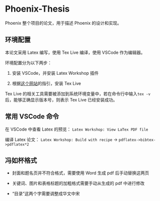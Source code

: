 # Phoenix-Thesis

Phoenix 整个项目的论文，用于描述 Phoenix 的设计和实现。

## 环境配置

本论文采用 Latex 编写，使用 Tex Live 编译，使用 VSCode 作为编辑器。

环境配置分为以下两步：

1. 安装 VSCode，并安装 Latex Workshop 插件

2. 根据[这个网站](https://github.com/James-Yu/LaTeX-Workshop/wiki/Install)的指引，安装 Tex Live

Tex Live 的相关工具需要被添加到系统环境变量中，若在命令行中输入`tex -v`后，能够正确显示版本号，则表示 Tex Live 已经安装成功。

## 常用 VSCode 命令

在 VSCode 中查看 Latex 的预览：
`Latex Workshop: View LaTex PDF file`

编译 Latex 论文：
`Latex Workshop: Build with recipe` -> `pdflatex->bibtex->pdflatex*2`

## 冯如杯格式

- 封面和题名页并不符合格式，需要使用 Word 生成 pdf 后手动替换这两页

- 关键词、图片和表格标题的加粗格式需要手动从生成的 pdf 中进行修改

- “目录”这两个字需要调整成华文中宋

